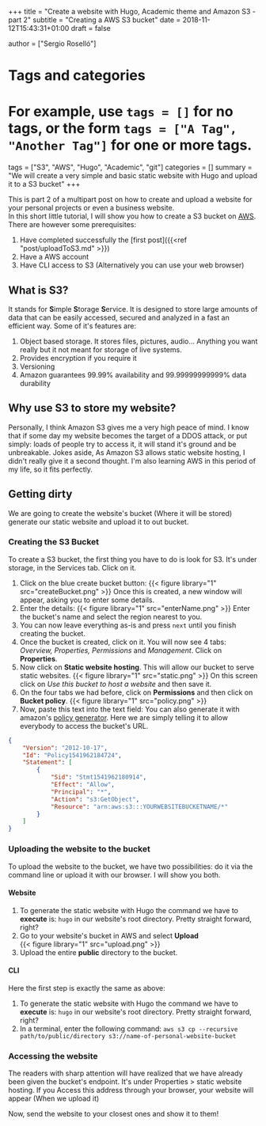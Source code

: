 +++
title = "Create a website with Hugo, Academic theme and Amazon S3 - part 2"
subtitle = "Creating a AWS S3 bucket"
date = 2018-11-12T15:43:31+01:00
draft = false

author = ["Sergio Roselló"]

# Tags and categories
# For example, use `tags = []` for no tags, or the form `tags = ["A Tag", "Another Tag"]` for one or more tags.
tags = ["S3", "AWS", "Hugo", "Academic", "git"]
categories = []
summary = "We will create a very simple and basic static website with Hugo and upload it to a S3 bucket"
+++

This is part 2 of a multipart post on how to create and upload a website for your personal projects or even a business website.  
In this short little tutorial, I will show you how to create a S3 bucket on [AWS](https://aws.amazon.com/es/).  
There are however some prerequisites:  

1. Have completed successfully the [first post]({{<ref "post/uploadToS3.md" >}})
2. Have a AWS account
3. Have CLI access to S3 (Alternatively you can use your web browser)

## What is S3?  
It stands for **S**imple **S**torage **S**ervice. It is designed to store large amounts of data that can be easily accessed, secured and analyzed in a fast an efficient way.
Some of it's features are:

1. Object based storage. It stores files, pictures, audio... Anything you want really but it not meant for storage of live systems.
2. Provides encryption if you require it
3. Versioning
4. Amazon guarantees 99.99% availability and 99.99999999999% data durability

## Why use S3 to store my website?
Personally, I think Amazon S3 gives me a very high peace of mind. I know that if some day my website becomes the target of a DDOS attack, or put simply: loads of people try to access it, it will stand it's ground and be unbreakable. Jokes aside, As Amazon S3 allows static website hosting, I didn't really give it a second thought. I'm also learning AWS in this period of my life, so it fits perfectly.

## Getting dirty
We are going to create the website's bucket (Where it will be stored) generate our static website and upload it to out bucket.
### Creating the S3 Bucket
To create a S3 bucket, the first thing you have to do is look for S3. It's under storage, in the Services tab. Click on it.  

1. Click on the blue create bucket button:
{{< figure library="1" src="createBucket.png" >}}
Once this is created, a new window will appear, asking you to enter some details.
2. Enter the details:
{{< figure library="1" src="enterName.png" >}}
Enter the bucket's name and select the region nearest to you. 
3. You can now leave everything as-is and press `next` until you finish creating the bucket.
4. Once the bucket is created, click on it. You will now see 4 tabs: *Overview, Properties, Permissions* and *Management*. Click on **Properties**. 
5. Now click on **Static website hosting**. This will allow our bucket to serve static websites.
{{< figure library="1" src="static.png" >}}
On this screen click on *Use this bucket to host a website* and then save it.
6. On the four tabs we had before, click on **Permissions** and then click on **Bucket policy**.
{{< figure library="1" src="policy.png" >}}
7. Now, paste this text into the text field: 
You can also generate it with amazon's [policy generator](https://awspolicygen.s3.amazonaws.com/policygen.html).  Here we are simply telling it to allow everybody to access the bucket's URL.

```json
{
    "Version": "2012-10-17",
    "Id": "Policy1541962184724",
    "Statement": [
        {
            "Sid": "Stmt1541962180914",
            "Effect": "Allow",
            "Principal": "*",
            "Action": "s3:GetObject",
            "Resource": "arn:aws:s3:::YOURWEBSITEBUCKETNAME/*"
        }
    ]
}
```

### Uploading the website to the bucket  

To upload the website to the bucket, we have two possibilities: do it via the command line or upload it with our browser. I will show you both.
#### Website
1. To generate the static website with Hugo the command we have to **execute** is: `hugo` in our website's root directory. Pretty straight forward, right?
2. Go to your website's bucket in AWS and select **Upload**  
{{< figure library="1" src="upload.png" >}}
3. Upload the entire **public** directory to the bucket.

#### CLI
Here the first step is exactly the same as above:

1. To generate the static website with Hugo the command we have to **execute** is: `hugo` in our website's root directory. Pretty straight forward, right?  
2. In a terminal, enter the following command: `aws s3 cp --recursive path/to/public/directory s3://name-of-personal-website-bucket`

### Accessing the website
The readers with sharp attention will have realized that we have already been given the bucket's endpoint. It's under Properties > static website hosting. If you Access this address through your browser, your website will appear (When we upload it)

Now, send the website to your closest ones and show it to them!
